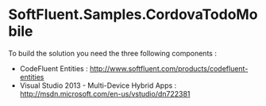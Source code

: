 SoftFluent.Samples.CordovaTodoMobile
==============================

To build the solution you need the three following components :
* CodeFluent Entities : http://www.softfluent.com/products/codefluent-entities
* Visual Studio 2013 - Multi-Device Hybrid Apps : http://msdn.microsoft.com/en-us/vstudio/dn722381
